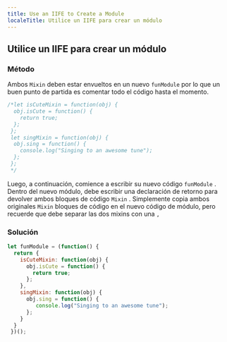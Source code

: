 ```yaml
---
title: Use an IIFE to Create a Module
localeTitle: Utilice un IIFE para crear un módulo
---
```

## Utilice un IIFE para crear un módulo

### Método

Ambos `Mixin` deben estar envueltos en un nuevo `funModule` por lo que un buen punto de partida es comentar todo el código hasta el momento.

```javascript
/*let isCuteMixin = function(obj) { 
  obj.isCute = function() { 
    return true; 
  }; 
 }; 
 let singMixin = function(obj) { 
  obj.sing = function() { 
    console.log("Singing to an awesome tune"); 
  }; 
 }; 
 */ 
```

Luego, a continuación, comience a escribir su nuevo código `funModule` . Dentro del nuevo módulo, debe escribir una declaración de retorno para devolver ambos bloques de código `Mixin` . Simplemente copia ambos originales `Mixin` bloques de código en el nuevo código de módulo, pero recuerde que debe separar las dos mixins con una `,`

### Solución

```javascript
let funModule = (function() { 
  return { 
    isCuteMixin: function(obj) { 
      obj.isCute = function() { 
        return true; 
      }; 
    }, 
    singMixin: function(obj) { 
      obj.sing = function() { 
         console.log("Singing to an awesome tune"); 
      }; 
    } 
  } 
 })(); 

```